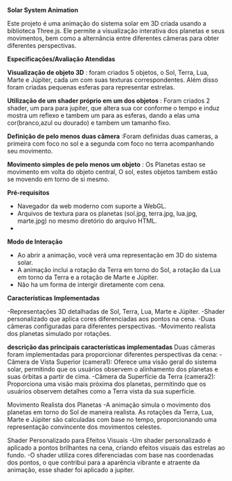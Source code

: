 **Solar System Animation**

Este projeto é uma animação do sistema solar em 3D criada usando a biblioteca Three.js. Ele permite a visualização interativa dos planetas e seus movimentos, bem como a alternância entre diferentes câmeras para obter diferentes perspectivas.

**Especificações/Avaliação Atendidas**

 **Visualização de objeto 3D** : foram criados 5 objetos, o Sol, Terra, Lua, Marte e Júpiter, cada um com suas texturas correspondentes. Além disso foram criadas pequenas esferas para representar estrelas.

 **Utilização de um shader próprio em um dos objetos** : Foram criados 2 shader, um para para jupiter, que altera sua cor conforme o tempo e induz mostra um reflexo e tambem um para as esferas, dando a elas uma cor(branco,azul ou dourado) e tambem um tamanho fixo.

 **Definição de pelo menos duas câmera** :Foram definidas duas cameras, a primeira com foco no sol e a segunda com foco no terra acompanhando seu movimento.

 **Movimento simples de pelo menos um objeto** : Os Planetas estao se movimento em volta do objeto central, O sol, estes objetos tambem estão se movendo em torno de si mesmo.

 **Pré-requisitos**
- Navegador da web moderno com suporte a WebGL.
- Arquivos de textura para os planetas (sol.jpg, terra.jpg, lua.jpg, marte.jpg) no mesmo diretório do arquivo HTML.
- 
**Modo de Interação**
- Ao abrir a animação, você verá uma representação em 3D do sistema solar.
- A animação inclui a rotação da Terra em torno do Sol, a rotação da Lua em torno da Terra e a rotação de Marte e Júpiter.
- Não ha um forma de intergir diretamente com cena.

**Características Implementadas**

-Representações 3D detalhadas de Sol, Terra, Lua, Marte e Júpiter.
-Shader personalizado que aplica cores diferenciadas aos pontos na cena.
-Duas câmeras configuradas para diferentes perspectivas.
-Movimento realista dos planetas simulado por rotações.

**descrição das principais características implementadas**
Duas câmeras foram implementadas para proporcionar diferentes perspectivas da cena:
        -Câmera de Vista Superior (camera1): Oferece uma visão geral do sistema solar, permitindo que os usuários observem o alinhamento dos    planetas e suas órbitas a partir de cima.
        -Câmera da Superfície da Terra (camera2): Proporciona uma visão mais próxima dos planetas, permitindo que os usuários observem detalhes como a Terra vista da sua superfície.

Movimento Realista dos Planetas
        -A animação simula o movimento dos planetas em torno do Sol de maneira realista. As rotações da Terra, Lua, Marte e Júpiter são calculadas com base no tempo, proporcionando uma representação convincente dos movimentos celestes.

Shader Personalizado para Efeitos Visuais
        -Um shader personalizado é aplicado a pontos brilhantes na cena, criando efeitos visuais das estrelas ao fundo. 
        -O shader utiliza cores diferenciadas com base nas coordenadas dos pontos, o que contribui para a aparência vibrante e atraente da animação, esse shader foi aplicado a jupiter.

 


